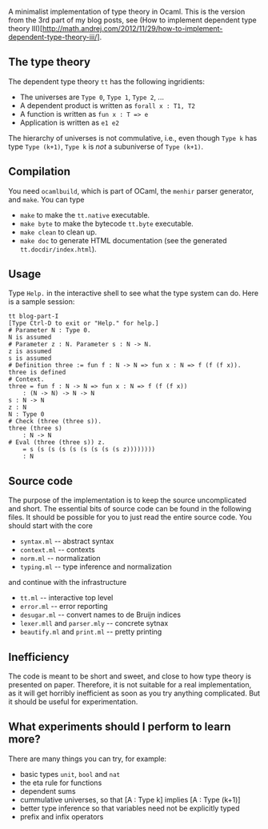 A minimalist implementation of type theory in Ocaml. This is the version from the 3rd
part of my blog posts, see (How to implement dependent type theory III)[http://math.andrej.com/2012/11/29/how-to-implement-dependent-type-theory-iii/].

## The type theory

The dependent type theory `tt` has the following ingridients:

* The universes are `Type 0`, `Type 1`, `Type 2`, ...
* A dependent product is written as `forall x : T1, T2`
* A function is written as `fun x : T => e`
* Application is written as `e1 e2`

The hierarchy of universes is not commulative, i.e., even though `Type k` has type `Type
(k+1)`, `Type k` is *not* a subuniverse of `Type (k+1)`.

## Compilation

You need `ocamlbuild`, which is part of OCaml, the `menhir` parser generator, and `make`.
You can type

* `make` to make the `tt.native` executable.
* `make byte` to make the bytecode `tt.byte` executable.
* `make clean` to clean up.
* `make doc` to generate HTML documentation (see the generated `tt.docdir/index.html`).

## Usage

Type `Help.` in the interactive shell to see what the type system can do. Here is a sample
session:

    tt blog-part-I
    [Type Ctrl-D to exit or "Help." for help.]
    # Parameter N : Type 0.
    N is assumed
    # Parameter z : N. Parameter s : N -> N.
    z is assumed
    s is assumed
    # Definition three := fun f : N -> N => fun x : N => f (f (f x)).
    three is defined
    # Context.
    three = fun f : N -> N => fun x : N => f (f (f x))
        : (N -> N) -> N -> N
    s : N -> N
    z : N
    N : Type 0
    # Check (three (three s)).
    three (three s)
        : N -> N
    # Eval (three (three s)) z.
        = s (s (s (s (s (s (s (s (s z))))))))
        : N


## Source code

The purpose of the implementation is to keep the source uncomplicated and short. The
essential bits of source code can be found in the following files. It should be possible
for you to just read the entire source code. You should start with the core

* `syntax.ml` -- abstract syntax
* `context.ml` -- contexts
* `norm.ml` -- normalization
* `typing.ml` -- type inference and normalization

and continue with the infrastructure

* `tt.ml` -- interactive top level
* `error.ml` -- error reporting
* `desugar.ml` -- convert names to de Bruijn indices
* `lexer.mll` and `parser.mly` -- concrete sytnax
* `beautify.ml` and `print.ml` -- pretty printing


## Inefficiency

The code is meant to be short and sweet, and close to how type theory is presented on
paper. Therefore, it is not suitable for a real implementation, as it will get horribly
inefficient as soon as you try anything complicated. But it should be useful for
experimentation.


## What experiments should I perform to learn more?

There are many things you can try, for example:

* basic types `unit`, `bool` and `nat`
* the eta rule for functions
* dependent sums
* cummulative universes, so that [A : Type k] implies [A : Type (k+1)]
* better type inference so that variables need not be explicitly typed
* prefix and infix operators

